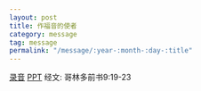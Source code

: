 ```yaml
---
layout: post
title: 作福音的使者
category: message
tag: message
permalink: "/message/:year-:month-:day-:title"
---
```


[录音](http://media.wcec-home.org/audio/message/20150315_Lu.mp3) [PPT](http://1drv.ms/19ocoTP) 经文: 哥林多前书9:19-23

